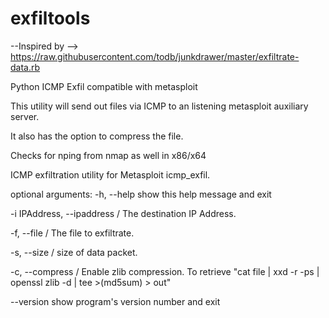 exfiltools
==========

--Inspired by --> https://raw.githubusercontent.com/todb/junkdrawer/master/exfiltrate-data.rb

Python ICMP Exfil compatible with metasploit

This utility will send out files via ICMP to an listening metasploit auxiliary server.  

It also has the option to compress the file.

Checks for nping from nmap as well in x86/x64

ICMP exfiltration utility for Metasploit icmp_exfil.

optional arguments:
  -h, --help            show this help message and exit
  
  -i IPAddress, --ipaddress / The destination IP Address.

  -f, --file / The file to exfiltrate.
  
  -s, --size / size of data packet.

  -c, --compress / Enable zlib compression. To retrieve "cat file | xxd -r -ps | openssl zlib -d | tee >(md5sum) > out"
  
  --version             show program's version number and exit
  

